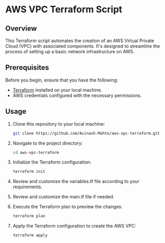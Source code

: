 # AWS VPC Terraform Script

## Overview

This Terraform script automates the creation of an AWS Virtual Private Cloud (VPC) with associated components. It's designed to streamline the process of setting up a basic network infrastructure on AWS.

## Prerequisites

Before you begin, ensure that you have the following:

- [Terraform](https://www.terraform.io/downloads.html) installed on your local machine.
- AWS credentials configured with the necessary permissions.

## Usage

1. Clone this repository to your local machine:

   ```bash
   git clone https://github.com/Avinash-Mahto/aws-vpc-terraform.git

1. Navigate to the project directory:
   ```bash
   cd aws-vpc-terraform
2. Initialize the Terraform configuration:
   ```bash
   terraform init
3. Review and customize the variables.tf file according to your requirements.
4. Review and customize the main.tf file if needed.
5. Execute the Terraform plan to preview the changes:
   ```bash
   terraform plan
6. Apply the Terraform configuration to create the AWS VPC:
   ```bash
   terraform apply


